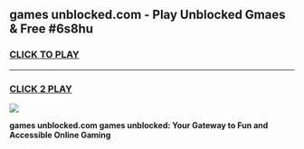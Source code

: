 
## games unblocked.com - Play Unblocked Gmaes & Free #6s8hu
<h3>
<a href="https://news.freeplayer.one?title=games_unblocked.com&ref=24F">CLICK TO PLAY</a></h3>
<hr>

<h3>
<a href="https://news.freeplayer.one?title=games_unblocked.com&ref=24F">CLICK 2 PLAY</a>
  
</h3>

<a href="https://news.freeplayer.one?title=games_unblocked.com&ref=24F/"><img src="https://clearcache.store/games.png"></a>


**games unblocked.com games unblocked: Your Gateway to Fun and Accessible Online Gaming**
